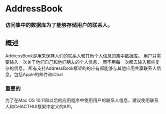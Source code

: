 # AddressBook
### 访问集中的数据库为了能够存储用户的联系人。
## 概述
AddressBook是用来保存人们的联系人和其他个人信息的集中数据库。
用户只需要输入一次关于他们自己和他们朋友的个人信息，
而不用每一次都去输入那些复杂的信息。
所有支持AddressBook框架的的应有都能够与其他应用共享联系人信息，包括Apple的邮件和iChat
### 重要的
为了在Mac OS 10.11和以后的应用程序中使用用户的联系人信息，建议使用联系人和CelACTHUI框架中定义的API。
